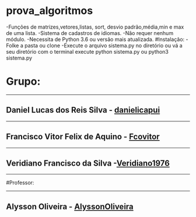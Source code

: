 # prova_algoritmos
-Funções de matrizes,vetores,listas, sort, desvio padrão,média,min e max de uma lista.
-Sistema de cadastros de idiomas.
-Não requer nenhum módulo.
-Necessita de Python 3.6 ou versão mais atualizada.
#Instalação:
-Folke a pasta ou clone
-Execute o arquivo sistema.py no diretório ou vá a seu diretório com o terminal execute python sistema.py ou python3 sistema.py

# Grupo: 

---

## Daniel Lucas dos Reis Silva - [danielicapui](https://github.com/danielicapui/)

---

## Francisco Vitor Felix de Aquino - [Fcovitor](https://github.com/Fcovitor/)

---

## Veridiano Francisco da Silva -[Veridiano1976](https://github.com/Veridiano1976/)

---

#Professor:

---

## Alysson Oliveira - [AlyssonOliveira](https://github.com/AlyssonOliveira/)

